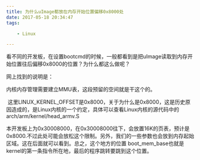 ```yaml
---
title: 为什么uImage都放在内存开始位置偏移0x8000处
date: 2017-05-18 20:34:47
tags:

	- Linux

---
```


看不同的开发板，在设置bootcmd的时候，一般都看到是把uImage读取到内存开始位置往后偏移0x8000的位置？为什么都这么做呢？

网上找到的说明是：

内核内存管理需要建立MMU表，这段预留的空间就是干这个的。



 这里LINUX_KERNEL_OFFSET是0x8000，关于为什么是0x8000，这是历史原因造成的，是Linux内核的一个约定，具体可以查看Linux内核的源代码中的arch/arm/kernel/head_armv.S



本开发板上为0x30008000，在0x30008000往下，会放置16K的页表，预计是 0x8000.不过此处可能会放松这个限制。另外，我们的一些参数也会放到内存起始区域。这在后面就可以看到。总之，这个地方的位置 boot_mem_base也就是kernel的第一条指令所在地，最后的程序跳转要跳到这个位置。

